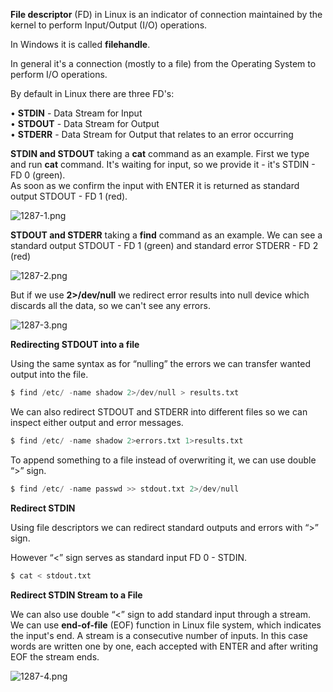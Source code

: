 


  
**File descriptor** (FD) in Linux is an indicator of connection maintained by the kernel to perform Input/Output (I/O) operations.  
  
In Windows it is called **filehandle**.   
  
In general it's a connection (mostly to a file) from the Operating System to perform I/O operations.  
  
By default in Linux there are three FD's:  
  
• **STDIN** - Data Stream for Input  
• **STDOUT** - Data Stream for Output   
• **STDERR** - Data Stream for Output that relates to an error occurring  
  
  
  
**STDIN and STDOUT** taking a **cat** command as an example. First we type and run **cat** command. It's waiting for input, so we provide it - it's STDIN - FD 0 (green).  
As soon as we confirm the input with ENTER it is returned as standard output STDOUT - FD 1 (red).  
  
![1287-1.png](1287-1.png)  
  
**STDOUT and STDERR** taking a **find** command as an example. We can see a standard output STDOUT - FD 1 (green) and standard error STDERR - FD 2 (red)  
  
![1287-2.png](1287-2.png)  
  
But if we use **2>/dev/null** we redirect error results into null device which discards all the data, so we can't see any errors.  
  
![1287-3.png](1287-3.png)  
  
**Redirecting STDOUT into a file**  
  
Using the same syntax as for “nulling” the errors we can transfer wanted output into the file.  
  

```python
$ find /etc/ -name shadow 2>/dev/null > results.txt
```
  
  
We can also redirect STDOUT and STDERR into different files so we can inspect either output and error messages.  
  

```python
$ find /etc/ -name shadow 2>errors.txt 1>results.txt
```
  
  
To append something to a file instead of overwriting it, we can use double “>” sign.  
  

```python
$ find /etc/ -name passwd >> stdout.txt 2>/dev/null
```
  
  
**Redirect STDIN**  
  
Using file descriptors we can redirect standard outputs and errors with “>” sign.  
  
However “<” sign serves as standard input FD 0 - STDIN.  
  

```python
$ cat < stdout.txt
```
  
  
  
**Redirect STDIN Stream to a File**  
  
We can also use double “<” sign to add standard input through a stream. We can use **end-of-file** (EOF) function in Linux file system, which indicates the input's end. A stream is a consecutive number of inputs. In this case words are written one by one, each accepted with ENTER and after writing EOF the stream ends.  
  
![1287-4.png](1287-4.png)  
  
